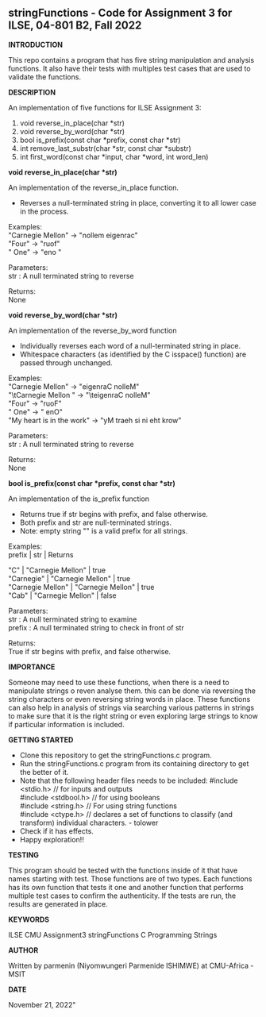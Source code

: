 ## stringFunctions - Code for Assignment 3 for ILSE, 04-801 B2, Fall 2022
    
__INTRODUCTION__

This repo contains a program that has five string manipulation and analysis functions. It also have their tests with multiples test cases that are used to validate the functions.

__DESCRIPTION__
    
 An implementation of five functions for ILSE Assignment 3:
 
 1. void reverse_in_place(char *str)
 2. void reverse_by_word(char *str)
 3. bool is_prefix(const char *prefix, const char *str)
 4. int remove_last_substr(char *str, const char *substr)
 5. int first_word(const char *input, char *word, int word_len)


__void reverse_in_place(char *str)__ 

An implementation of the reverse_in_place function.

 * Reverses a null-terminated string in place, converting it to all lower case in the process.

Examples:  
 "Carnegie Mellon"	-> "nollem eigenrac"  
 "Four" ->             "ruof"  
 " One" ->             "eno "  

Parameters:  
  str :                A null terminated string to reverse  

Returns:  
  None  
    

__void reverse_by_word(char *str)__ 

An implementation of the reverse_by_word function

 * Individually reverses each word of a null-terminated string in place.
 * Whitespace characters (as identified by the C isspace() function) are passed through unchanged.

Examples:  
"Carnegie Mellon" ->              "eigenraC nolleM"  
"\tCarnegie  Mellon " ->          "\teigenraC  nolleM"  
"Four" ->                         "ruoF"  
" One" ->                         " enO"  
"My heart is in  the work" ->     "yM traeh si ni  eht krow"  

Parameters:  
  str :       A null terminated string to reverse  

Returns:  
  None  


__bool is_prefix(const char *prefix, const char *str)__ 

An implementation of the is_prefix function  

 * Returns true if str begins with prefix, and false otherwise.
 * Both prefix and str are null-terminated strings.
 * Note: empty string "" is a valid prefix for all strings.

Examples:  
  prefix                   | str                     | Returns  

  "C"                      | "Carnegie Mellon"       | true  
  "Carnegie"               | "Carnegie Mellon"       | true  
  "Carnegie Mellon"        | "Carnegie Mellon"       | true  
  "Cab"                    | "Carnegie Mellon"       | false  

Parameters:  
   str :                     A null terminated string to examine  
   prefix :                  A null terminated string to check in front of str  

Returns:  
    True if str begins with prefix, and false otherwise.  

__IMPORTANCE__

Someone may need to use these functions, when there is a need to manipulate strings o reven analyse them. this can be done via reversing the string characters or even reversing string words in place. These functions can also help in analysis of strings via searching various patterns in strings to make sure that it is the right string or even exploring large strings to know if particular information is included.


__GETTING STARTED__

- Clone this repository to get the stringFunctions.c program.
- Run the stringFunctions.c program from its containing directory to get the better of it.
- Note that the following header files needs to be included: 
#include <stdio.h>   // for inputs and outputs  
#include <stdbool.h> // for using booleans  
#include <string.h>  // For using string functions  
#include <ctype.h>   // declares a set of functions to classify (and transform) individual characters. - tolower  
- Check if it has effects.
- Happy exploration!!



__TESTING__

This program should be tested with the functions inside of it that have names starting with test. Those functions are of two types. Each functions has its own function that tests it one and another function that performs multiple test cases to confirm the authenticity. If the tests are run, the results are generated in place.
  


 __KEYWORDS__

   ILSE          CMU           Assignment3          stringFunctions           C Programming        Strings 



  __AUTHOR__
    
 Written by parmenin (Niyomwungeri Parmenide ISHIMWE) at CMU-Africa - MSIT 
    

    
 __DATE__
    
 November 21, 2022" 
